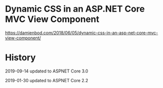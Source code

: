 # Dynamic CSS in an ASP.NET Core MVC View Component

https://damienbod.com/2018/06/05/dynamic-css-in-an-asp-net-core-mvc-view-component/

# History

2019-09-14 updated to ASPNET Core 3.0

2019-01-30 updated to ASPNET Core 2.2